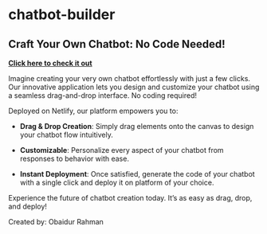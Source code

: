 # chatbot-builder

## **Craft Your Own Chatbot: No Code Needed!** 

**[Click here to check it out](https://666a5e551e00600008a58afd--build-your-own-chatbot.netlify.app/)**

Imagine creating your very own chatbot effortlessly with just a few clicks. Our innovative application lets you design and customize your chatbot using a seamless drag-and-drop interface. No coding required!

Deployed on Netlify, our platform empowers you to:

- **Drag & Drop Creation**: Simply drag elements onto the canvas to design your chatbot flow intuitively.

- **Customizable**: Personalize every aspect of your chatbot from responses to behavior with ease.

- **Instant Deployment**: Once satisfied, generate the code of your chatbot with a single click and deploy it on platform of your choice.

Experience the future of chatbot creation today. It’s as easy as drag, drop, and deploy!

Created by:
Obaidur Rahman
